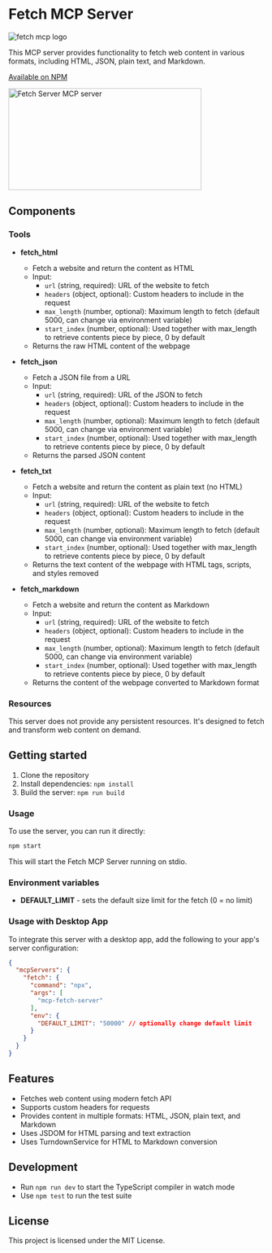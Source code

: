 # Fetch MCP Server

![fetch mcp logo](logo.jpg)

This MCP server provides functionality to fetch web content in various formats, including HTML, JSON, plain text, and Markdown.

[Available on NPM](https://www.npmjs.com/package/mcp-fetch-server)

<a href="https://glama.ai/mcp/servers/nu09wf23ao">
  <img width="380" height="200" src="https://glama.ai/mcp/servers/nu09wf23ao/badge" alt="Fetch Server MCP server" />
</a>

## Components

### Tools

- **fetch_html**
  - Fetch a website and return the content as HTML
  - Input:
    - `url` (string, required): URL of the website to fetch
    - `headers` (object, optional): Custom headers to include in the request
    - `max_length` (number, optional): Maximum length to fetch (default 5000, can change via environment variable)
    - `start_index` (number, optional): Used together with max_length to retrieve contents piece by piece, 0 by default
  - Returns the raw HTML content of the webpage

- **fetch_json**
  - Fetch a JSON file from a URL
  - Input:
    - `url` (string, required): URL of the JSON to fetch
    - `headers` (object, optional): Custom headers to include in the request
    - `max_length` (number, optional): Maximum length to fetch (default 5000, can change via environment variable)
    - `start_index` (number, optional): Used together with max_length to retrieve contents piece by piece, 0 by default
  - Returns the parsed JSON content

- **fetch_txt**
  - Fetch a website and return the content as plain text (no HTML)
  - Input:
    - `url` (string, required): URL of the website to fetch
    - `headers` (object, optional): Custom headers to include in the request
    - `max_length` (number, optional): Maximum length to fetch (default 5000, can change via environment variable)
    - `start_index` (number, optional): Used together with max_length to retrieve contents piece by piece, 0 by default
  - Returns the text content of the webpage with HTML tags, scripts, and styles removed

- **fetch_markdown**
  - Fetch a website and return the content as Markdown
  - Input:
    - `url` (string, required): URL of the website to fetch
    - `headers` (object, optional): Custom headers to include in the request
    - `max_length` (number, optional): Maximum length to fetch (default 5000, can change via environment variable)
    - `start_index` (number, optional): Used together with max_length to retrieve contents piece by piece, 0 by default
  - Returns the content of the webpage converted to Markdown format

### Resources

This server does not provide any persistent resources. It's designed to fetch and transform web content on demand.

## Getting started

1. Clone the repository
2. Install dependencies: `npm install`
3. Build the server: `npm run build`

### Usage

To use the server, you can run it directly:

```bash
npm start
```

This will start the Fetch MCP Server running on stdio.

### Environment variables

- **DEFAULT_LIMIT** - sets the default size limit for the fetch (0 = no limit)

### Usage with Desktop App

To integrate this server with a desktop app, add the following to your app's server configuration:

```json
{
  "mcpServers": {
    "fetch": {
      "command": "npx",
      "args": [
        "mcp-fetch-server"
      ], 
      "env": {
        "DEFAULT_LIMIT": "50000" // optionally change default limit
      }
    }
  }
}
```

## Features

- Fetches web content using modern fetch API
- Supports custom headers for requests
- Provides content in multiple formats: HTML, JSON, plain text, and Markdown
- Uses JSDOM for HTML parsing and text extraction
- Uses TurndownService for HTML to Markdown conversion

## Development

- Run `npm run dev` to start the TypeScript compiler in watch mode
- Use `npm test` to run the test suite

## License

This project is licensed under the MIT License.
